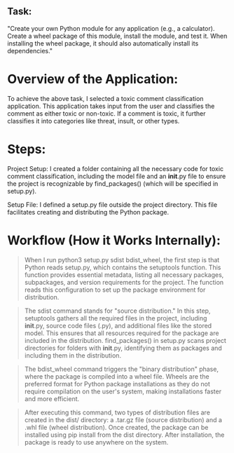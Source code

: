 ## Task:
"Create your own Python module for any application (e.g., a calculator). Create a wheel package of this module, install the module, and test it. When installing the wheel package, it should also automatically install its dependencies."

# Overview of the Application:
To achieve the above task, I selected a toxic comment classification application. This application takes input from the user and classifies the comment as either toxic or non-toxic. If a comment is toxic, it further classifies it into categories like threat, insult, or other types.

# Steps:
Project Setup: I created a folder containing all the necessary code for toxic comment classification, including the model file and an __init__.py file to ensure the project is recognizable by find_packages() (which will be specified in setup.py).

Setup File: I defined a setup.py file outside the project directory. This file facilitates creating and distributing the Python package.

# Workflow (How it Works Internally):
> When I run python3 setup.py sdist bdist_wheel, the first step is that Python reads setup.py, which contains the setuptools function. This function provides essential metadata, listing all necessary packages, subpackages, and version requirements for the project. The function reads this configuration to set up the package environment for distribution.

> The sdist command stands for "source distribution." In this step, setuptools gathers all the required files in the project, including __init__.py, source code files (.py), and additional files like the stored model. This ensures that all resources required for the package are included in the distribution. find_packages() in setup.py scans project directories for folders with __init__.py, identifying them as packages and including them in the distribution.

> The bdist_wheel command triggers the "binary distribution" phase, where the package is compiled into a wheel file. Wheels are the preferred format for Python package installations as they do not require compilation on the user's system, making installations faster and more efficient.

> After executing this command, two types of distribution files are created in the dist/ directory: a .tar.gz file (source distribution) and a .whl file (wheel distribution). Once created, the package can be installed using pip install from the dist directory. After installation, the package is ready to use anywhere on the system.

